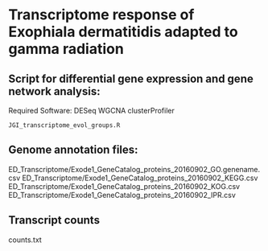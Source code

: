 # Transcriptome response of Exophiala dermatitidis adapted to gamma radiation
## Script for differential gene expression and gene network analysis:
Required Software:
DESeq
WGCNA
clusterProfiler
```
JGI_transcriptome_evol_groups.R
```
## Genome annotation files:
ED_Transcriptome/Exode1_GeneCatalog_proteins_20160902_GO.genename.csv
ED_Transcriptome/Exode1_GeneCatalog_proteins_20160902_KEGG.csv
ED_Transcriptome/Exode1_GeneCatalog_proteins_20160902_KOG.csv
ED_Transcriptome/Exode1_GeneCatalog_proteins_20160902_IPR.csv

## Transcript counts
counts.txt
